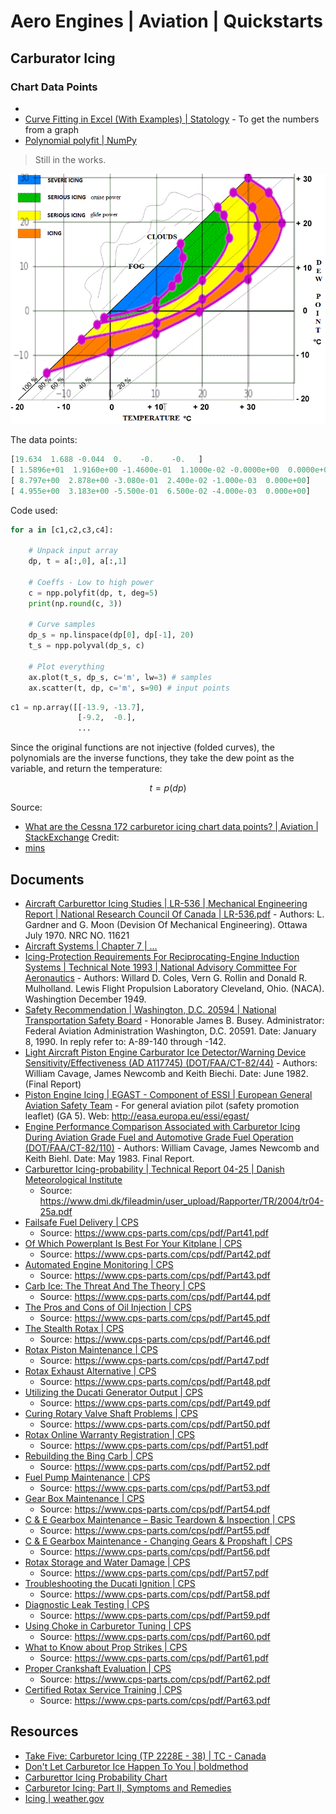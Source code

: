 # Aero Engines | Aviation | Quickstarts

## Carburator Icing
### Chart Data Points
- 
- [Curve Fitting in Excel (With Examples) | Statology](https://www.statology.org/curve-fitting-in-excel/) - To get the numbers from a graph
- [Polynomial polyfit | NumPy](https://numpy.org/doc/stable/reference/generated/numpy.polynomial.polynomial.polyfit.html)

> Still in the works.

![](./assets/8Ijnk.png)

The data points: 

```python
[19.634  1.688 -0.044  0.    -0.    -0.   ]
[ 1.5896e+01  1.9160e+00 -1.4600e-01  1.1000e-02 -0.0000e+00  0.0000e+00]
[ 8.797e+00  2.878e+00 -3.080e-01  2.400e-02 -1.000e-03  0.000e+00]
[ 4.955e+00  3.183e+00 -5.500e-01  6.500e-02 -4.000e-03  0.000e+00]
```

Code used: 

```python
for a in [c1,c2,c3,c4]:

    # Unpack input array
    dp, t = a[:,0], a[:,1]

    # Coeffs - Low to high power
    c = npp.polyfit(dp, t, deg=5)
    print(np.round(c, 3))

    # Curve samples
    dp_s = np.linspace(dp[0], dp[-1], 20)
    t_s = npp.polyval(dp_s, c)
    
    # Plot everything
    ax.plot(t_s, dp_s, c='m', lw=3) # samples
    ax.scatter(t, dp, c='m', s=90) # input points
```


```python
c1 = np.array([[-13.9, -13.7],
               [-9.2,  -0.],
               ...
```

Since the original functions are not injective (folded curves), the polynomials are the inverse functions, they take the dew point as the variable, and return the temperature: 
```math
t=p(dp)
```

Source: 
- [What are the Cessna 172 carburetor icing chart data points? | Aviation | StackExchange](https://aviation.stackexchange.com/questions/104108/what-are-the-cessna-172-carburetor-icing-chart-data-points)
Credit: 
- [mins](https://aviation.stackexchange.com/users/3201/mins)

## Documents
- [Aircraft Carburettor Icing Studies | LR-536 | Mechanical Engineering Report | National Research Council Of Canada | LR-536.pdf](./Documents/LR-536.pdf) - Authors: L. Gardner and G. Moon (Devision Of Mechanical Engineering). Ottawa July 1970. NRC NO. 11621
- [Aircraft Systems | Chapter 7 | ...](./Documents/09_phak_ch7.pdf)
- [Icing-Protection Requirements For Reciprocating-Engine Induction Systems | Technical Note 1993 | National Advisory Committee For Aeronautics](./Documents/19930082741.pdf) - Authors: Willard D. Coles, Vern G. Rollin and Donald R. Mulholland. Lewis Flight Propulsion Laboratory Cleveland, Ohio. (NACA). Washingtion December 1949.
- [Safety Recommendation | Washington, D.C. 20594 | National Transportation Safety Board](./Documents/900108NtsbRecCarbHeat.pdf) - Honorable James B. Busey. Administrator: Federal Aviation Administration Washington, D.C. 20591. Date: January 8, 1990. In reply refer to: A-89-140 through -142.
- [Light Aircraft Piston Engine Carburator Ice Detector/Warning Device Sensitivity/Effectiveness (AD A117745) (DOT/FAA/CT-82/44)](./Documents/ADA117745.pdf) - Authors: William Cavage, James Newcomb and Keith Biechi. Date: June 1982. (Final Report)
- [Piston Engine Icing | EGAST - Component of ESSI | European General Aviation Safety Team](./Documents/EGAST_GA5-Piston-Engine-Icing-final.pdf) - For general aviation pilot (safety promotion leaflet) (GA 5). Web: http://easa.europa.eu/essi/egast/
- [Engine Performance Comparison Associated with Carburetor Icing During Aviation Grade Fuel and Automotive Grade Fuel Operation (DOT/FAA/CT-82/110)](./Documents/ct82110.pdf) - Authors: William Cavage, James Newcomb and Keith Biehl. Date: May 1983. Final Report.
- [Carburettor Icing-probability | Technical Report 04-25 | Danish Meteorological Institute](./Documents/tr04-25a.pdf)
  - Source: https://www.dmi.dk/fileadmin/user_upload/Rapporter/TR/2004/tr04-25a.pdf
- [Failsafe Fuel Delivery | CPS](./Documents/Part41.pdf)
  - Source: https://www.cps-parts.com/cps/pdf/Part41.pdf
- [Of Which Powerplant Is Best For Your Kitplane | CPS](./Documents/Part42.pdf)
  - Source: https://www.cps-parts.com/cps/pdf/Part42.pdf
- [Automated Engine Monitoring | CPS](./Documents/Part43.pdf)
  - Source: https://www.cps-parts.com/cps/pdf/Part43.pdf
- [Carb Ice: The Threat And The Theory | CPS](./Documents/Part44.pdf)
  - Source: https://www.cps-parts.com/cps/pdf/Part44.pdf
- [The Pros and Cons of Oil Injection | CPS](./Documents/Part45.pdf)
  - Source: https://www.cps-parts.com/cps/pdf/Part45.pdf
- [The Stealth Rotax | CPS](./Documents/Part46.pdf)
  - Source: https://www.cps-parts.com/cps/pdf/Part46.pdf
- [Rotax Piston Maintenance | CPS](./Documents/Part47.pdf)
  - Source: https://www.cps-parts.com/cps/pdf/Part47.pdf
- [Rotax Exhaust Alternative | CPS](./Documents/Part48.pdf)
  - Source: https://www.cps-parts.com/cps/pdf/Part48.pdf
- [Utilizing the Ducati Generator Output | CPS](./Documents/Part49.pdf)
  - Source: https://www.cps-parts.com/cps/pdf/Part49.pdf
- [Curing Rotary Valve Shaft Problems | CPS](./Documents/Part50.pdf)
  - Source: https://www.cps-parts.com/cps/pdf/Part50.pdf
- [Rotax Online Warranty Registration | CPS](./Documents/Part51.pdf)
  - Source: https://www.cps-parts.com/cps/pdf/Part51.pdf
- [Rebuilding the Bing Carb | CPS](./Documents/Part52.pdf)
  - Source: https://www.cps-parts.com/cps/pdf/Part52.pdf
- [Fuel Pump Maintenance | CPS](./Documents/Part53.pdf)
  - Source: https://www.cps-parts.com/cps/pdf/Part53.pdf
- [Gear Box Maintenance | CPS](./Documents/Part54.pdf)
  - Source: https://www.cps-parts.com/cps/pdf/Part54.pdf
- [C & E Gearbox Maintenance – Basic Teardown & Inspection | CPS](./Documents/Part55.pdf)
  - Source: https://www.cps-parts.com/cps/pdf/Part55.pdf
- [ C & E Gearbox Maintenance - Changing Gears & Propshaft | CPS](./Documents/Part56.pdf)
  - Source: https://www.cps-parts.com/cps/pdf/Part56.pdf
- [Rotax Storage and Water Damage | CPS](./Documents/Part57.pdf)
  - Source: https://www.cps-parts.com/cps/pdf/Part57.pdf
- [Troubleshooting the Ducati Ignition | CPS](./Documents/Part58.pdf)
  - Source: https://www.cps-parts.com/cps/pdf/Part58.pdf
- [Diagnostic Leak Testing | CPS](./Documents/Part59.pdf)
  - Source: https://www.cps-parts.com/cps/pdf/Part59.pdf
- [Using Choke in Carburetor Tuning | CPS](./Documents/Part60.pdf)
  - Source: https://www.cps-parts.com/cps/pdf/Part60.pdf
- [What to Know about Prop Strikes | CPS](./Documents/Part61.pdf)
  - Source: https://www.cps-parts.com/cps/pdf/Part61.pdf
- [Proper Crankshaft Evaluation | CPS](./Documents/Part62.pdf)
  - Source: https://www.cps-parts.com/cps/pdf/Part62.pdf
- [Certified Rotax Service Training | CPS](./Documents/Part63.pdf)
  - Source: https://www.cps-parts.com/cps/pdf/Part63.pdf

## Resources
- [Take Five: Carburetor Icing (TP 2228E - 38) | TC - Canada](https://tc.canada.ca/en/aviation/publications/take-fivefor-safety-tp-2228/take-five-carburetor-icing-tp-2228e-38)
- [Don't Let Carburetor Ice Happen To You | boldmethod](https://www.boldmethod.com/learn-to-fly/aircraft-systems/dont-let-carb-ice-happen-to-you/)
- [Carburettor Icing Probability Chart](https://www.casa.gov.au/sites/default/files/2022-10/carburettor-icing-probability-chart.pdf)
- [Carburetor Icing: Part II, Symptoms and Remedies](http://www.principalair.ca/article%20-%20icing2.htm)
- [Icing | weather.gov](https://www.weather.gov/source/zhu/ZHU_Training_Page/icing_stuff/icing/icing.htm)
